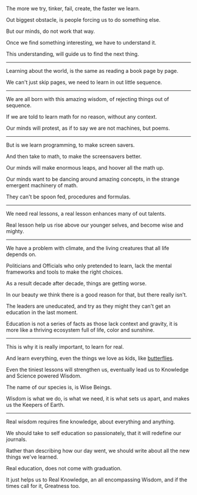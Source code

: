 The more we try, tinker, fail, create,
the faster we learn.

Out biggest obstacle,
is people forcing us to do something else.

But our minds,
do not work that way.

Once we find something interesting,
we have to understand it.

This understanding,
will guide us to find the next thing.

---

Learning about the world,
is the same as reading a book page by page.

We can't just skip pages,
we need to learn in out little sequence.

---

We are all born with this amazing wisdom,
of rejecting things out of sequence.

If we are told to learn math for no reason,
without any context.

Our minds will protest,
as if to say we are not machines, but poems.

---

But is we learn programming,
to make screen savers.

And then take to math,
to make the screensavers better.

Our minds will make enormous leaps,
and hoover all the math up.

Our minds want to be dancing around amazing concepts,
in the strange emergent machinery of math.

They can't be spoon fed,
procedures and formulas.

---

We need real lessons,
a real lesson enhances many of out talents.

Real lesson help us rise above our younger selves,
and become wise and mighty.

---

We have a problem with climate,
and the living creatures that all life depends on.

Politicians and Officials who only pretended to learn,
lack the mental frameworks and tools to make the right choices.

As a result decade after decade,
things are getting worse.

In our beauty we think there is a good reason for that,
but there really isn't.

The leaders are uneducated,
and try as they might they can't get an education in the last moment.

Education is not a series of facts as those lack context and gravity,
it is more like a thriving ecosystem full of life, color and sunshine.

---

This is why it is really important,
to learn for real.

And learn everything,
even the things we love as kids, like [butterflies][1].

Even the tiniest lessons will strengthen us,
eventually lead us to Knowledge and Science powered Wisdom.

The name of our species is,
is Wise Beings.

Wisdom is what we do, is what we need,
it is what sets us apart, and makes us the Keepers of Earth.

---

Real wisdom requires fine knowledge,
about everything and anything.

We should take to self education so passionately,
that it will redefine our journals.

Rather than describing how our day went,
we should write about all the new things we've learned.

Real education,
does not come with graduation.


It just helps us to Real Knowledge, an all encompassing Wisdom,
and if the times call for it, Greatness too.

[1]: https://phys.org/news/2022-01-scientists-urge-quick-deep-halt.html

